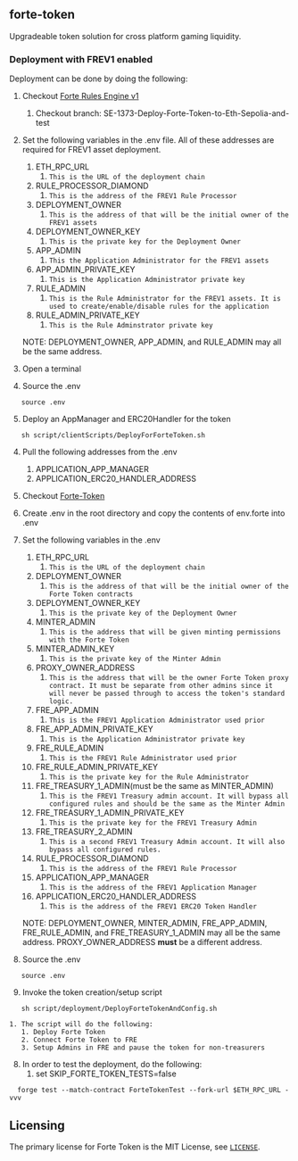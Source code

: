 ## forte-token

Upgradeable token solution for cross platform gaming liquidity. 

### Deployment with FREV1 enabled 

Deployment can be done by doing the following:
1. Checkout [Forte Rules Engine v1](https://github.com/thrackle-io/forte-rules-engine-v1.git)
   1. Checkout branch: SE-1373-Deploy-Forte-Token-to-Eth-Sepolia-and-test
2. Set the following variables in the .env file. All of these addresses are required for FREV1 asset deployment.
      1. ETH_RPC_URL
         1. `This is the URL of the deployment chain`
      2. RULE_PROCESSOR_DIAMOND
         1. `This is the address of the FREV1 Rule Processor`
      3. DEPLOYMENT_OWNER
         1. `This is the address of that will be the initial owner of the FREV1 assets`
      4. DEPLOYMENT_OWNER_KEY
         1. `This is the private key for the Deployment Owner`
      5. APP_ADMIN
         1. `This the Application Administrator for the FREV1 assets`
      6. APP_ADMIN_PRIVATE_KEY
         1. `This is the Application Administrator private key`
      7. RULE_ADMIN
         1. `This is the Rule Administrator for the FREV1 assets. It is used to create/enable/disable rules for the application`
      8. RULE_ADMIN_PRIVATE_KEY
         1. `This is the Rule Adminstrator private key`
   
   NOTE: DEPLOYMENT_OWNER, APP_ADMIN, and RULE_ADMIN may all be the same address.

3. Open a terminal
4. Source the .env 

```
   source .env
```

5. Deploy an AppManager and ERC20Handler for the token 

```
   sh script/clientScripts/DeployForForteToken.sh 
```

4. Pull the following addresses from the .env
   1. APPLICATION_APP_MANAGER
   2. APPLICATION_ERC20_HANDLER_ADDRESS
5. Checkout [Forte-Token](https://github.com/thrackle-io/forte-token.git)
6. Create .env in the root directory and copy the contents of env.forte into .env
7. Set the following variables in the .env 
   1. ETH_RPC_URL
      1. `This is the URL of the deployment chain`
   2. DEPLOYMENT_OWNER
      1. `This is the address of that will be the initial owner of the Forte Token contracts`
   3. DEPLOYMENT_OWNER_KEY
      1. `This is the private key of the Deployment Owner`
   4. MINTER_ADMIN
      1. `This is the address that will be given minting permissions with the Forte Token`
   5. MINTER_ADMIN_KEY
      1. `This is the private key of the Minter Admin`
   6. PROXY_OWNER_ADDRESS   
      1. `This is the address that will be the owner Forte Token proxy contract. It must be separate from other admins since it will never be passed through to access the token's standard logic.`
   7. FRE_APP_ADMIN
      1. `This is the FREV1 Application Administrator used prior`
   8. FRE_APP_ADMIN_PRIVATE_KEY
      1. `This is the Application Administrator private key`
   9.  FRE_RULE_ADMIN
       1. `This is the FREV1 Rule Administrator used prior`
   10. FRE_RULE_ADMIN_PRIVATE_KEY
       1.  `This is the private key for the Rule Administrator`
   11. FRE_TREASURY_1_ADMIN(must be the same as MINTER_ADMIN)
       1.  `This is the FREV1 Treasury admin account. It will bypass all configured rules and should be the same as the Minter Admin`
   12. FRE_TREASURY_1_ADMIN_PRIVATE_KEY
       1.  `This is the private key for the FREV1 Treasury Admin`
   13. FRE_TREASURY_2_ADMIN
       1.  `This is a second FREV1 Treasury Admin account. It will also bypass all configured rules.`
   14. RULE_PROCESSOR_DIAMOND
       1.  `This is the address of the FREV1 Rule Processor`
   15. APPLICATION_APP_MANAGER
       1.  `This is the address of the FREV1 Application Manager`
   16. APPLICATION_ERC20_HANDLER_ADDRESS
       1.  `This is the address of the FREV1 ERC20 Token Handler`

   NOTE: DEPLOYMENT_OWNER, MINTER_ADMIN, FRE_APP_ADMIN, FRE_RULE_ADMIN, and FRE_TREASURY_1_ADMIN may all be the same address. PROXY_OWNER_ADDRESS **must** be a different address.

9.  Source the .env 

```
   source .env
```

9.  Invoke the token creation/setup script
   
```
   sh script/deployment/DeployForteTokenAndConfig.sh
```

    1. The script will do the following:
       1. Deploy Forte Token
       2. Connect Forte Token to FRE
       3. Setup Admins in FRE and pause the token for non-treasurers
 8. In order to test the deployment, do the following:
    1. set SKIP_FORTE_TOKEN_TESTS=false
        
```
  forge test --match-contract ForteTokenTest --fork-url $ETH_RPC_URL -vvv
```

## Licensing

The primary license for Forte Token is the MIT License, see [`LICENSE`](./LICENSE). 